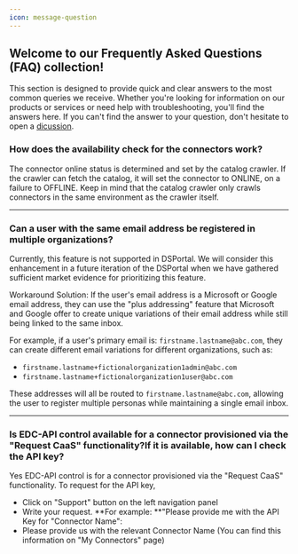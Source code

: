 ```yaml
---
icon: message-question
---
```


## Welcome to our Frequently Asked Questions (FAQ) collection!

This section is designed to provide quick and clear answers to the most common queries we receive. Whether you're looking for information on our products or services or need help with troubleshooting, you'll find the answers here. If you can't find the answer to your question, don't hesitate to open a [dicussion](https://github.com/sovity/dataspace-portal/discussions).

### How does the availability check for the connectors work?

The connector online status is determined and set by the catalog crawler. If the crawler can fetch the catalog, it will set the connector to ONLINE, on a failure to OFFLINE. Keep in mind that the catalog crawler only crawls connectors in the same environment as the crawler itself.

---
### Can a user with the same email address be registered in multiple organizations?

Currently, this feature is not supported in DSPortal. We will consider this enhancement in a future iteration of the DSPortal when we have gathered sufficient market evidence for prioritizing this feature.

Workaround Solution: If the user's email address is a Microsoft or Google email address, they can use the "plus addressing" feature that Microsoft and Google offer to create unique variations of their email address while still being linked to the same inbox. 

For example, if a user's primary email is: `firstname.lastname@abc.com`, they can create different email variations for different organizations, such as:
- `firstname.lastname+fictionalorganization1admin@abc.com`
- `firstname.lastname+fictionalorganization1user@abc.com`

These addresses will all be routed to `firstname.lastname@abc.com`, allowing the user to register multiple personas while maintaining a single email inbox.

---
### Is EDC-API control available for a connector provisioned via the "Request CaaS" functionality?If it is available, how can I check the API key?

Yes EDC-API control is for a connector provisioned via the "Request CaaS" functionality. To request for the API key,
- Click on "Support" button on the left navigation panel
- Write your request. **For example: **"Please provide me with the API Key for "Connector Name":
- Please provide us with the relevant Connector Name (You can find this information on "My Connectors" page)
